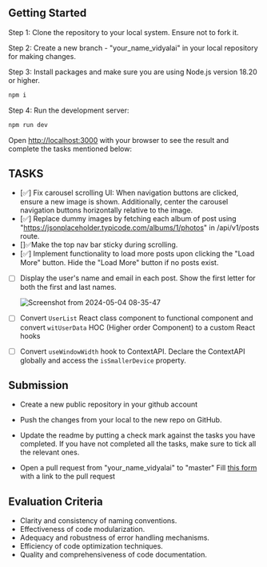## Getting Started

Step 1: Clone the repository to your local system. Ensure not to fork it.

Step 2: Create a new branch - "your_name_vidyalai" in your local repository for making changes.

Step 3: Install packages and make sure you are using Node.js version 18.20 or higher.

```bash
npm i
```

Step 4: Run the development server:

```bash
npm run dev
```

Open [http://localhost:3000](http://localhost:3000) with your browser to see the result and complete the tasks mentioned below:

## TASKS

- [✅] Fix carousel scrolling UI: When navigation buttons are clicked, ensure a new image is shown. Additionally, center the carousel navigation buttons horizontally relative to the image.
- [✅] Replace dummy images by fetching each album of post using "https://jsonplaceholder.typicode.com/albums/1/photos" in /api/v1/posts route.
- []✅Make the top nav bar sticky during scrolling.
- [✅] Implement functionality to load more posts upon clicking the "Load More" button. Hide the "Load More" button if no posts exist.
- [ ] Display the user's name and email in each post. Show the first letter for both the first and last names.

  ![Screenshot from 2024-05-04 08-35-47](https://github.com/vidyalai/interview-challenge-1/assets/67904627/a1dd3dca-27e8-427b-a6dc-41de00d15df1)

- [ ] Convert `UserList` React class component to functional component and convert `witUserData` HOC (Higher order Component) to a custom React hooks
- [ ] Convert `useWindowWidth` hook to ContextAPI. Declare the ContextAPI globally and access the `isSmallerDevice` property.



## Submission
- Create a new public repository in your github account

- Push the changes from your local to the new repo on GitHub.

- Update the readme by putting a check mark against the tasks you have completed. If you have not completed all the tasks, make sure to tick all the relevant ones. 

- Open a pull request from "your_name_vidyalai" to "master"
Fill [this form](https://docs.google.com/forms/d/e/1FAIpQLSeACdInJitqQ8hncrJdsTYEXVuts0Rb_WlMhLihXz06MTFmwA/viewform) with a link to the pull request 


## Evaluation Criteria
- Clarity and consistency of naming conventions.
- Effectiveness of code modularization.
- Adequacy and robustness of error handling mechanisms.
- Efficiency of code optimization techniques.
- Quality and comprehensiveness of code documentation.



